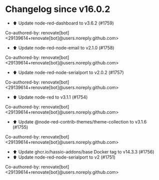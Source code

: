 # Changelog since v16.0.2
- ⬆️ Update node-red-dashboard to v3.6.2 (#1759)

Co-authored-by: renovate[bot] <29139614+renovate[bot]@users.noreply.github.com> 
- ⬆️ Update node-red-node-email to v2.1.0 (#1758)

Co-authored-by: renovate[bot] <29139614+renovate[bot]@users.noreply.github.com> 
- ⬆️ Update node-red-node-serialport to v2.0.2 (#1757)

Co-authored-by: renovate[bot] <29139614+renovate[bot]@users.noreply.github.com> 
- ⬆️ Update node-red to v3.1.1 (#1754)

Co-authored-by: renovate[bot] <29139614+renovate[bot]@users.noreply.github.com> 
- ⬆️ Update @node-red-contrib-themes/theme-collection to v3.1.6 (#1755)

Co-authored-by: renovate[bot] <29139614+renovate[bot]@users.noreply.github.com> 
- ⬆️ Update ghcr.io/hassio-addons/base Docker tag to v14.3.3 (#1756) 
- ⬆️ Update node-red-node-serialport to v2 (#1751)

Co-authored-by: renovate[bot] <29139614+renovate[bot]@users.noreply.github.com> 
